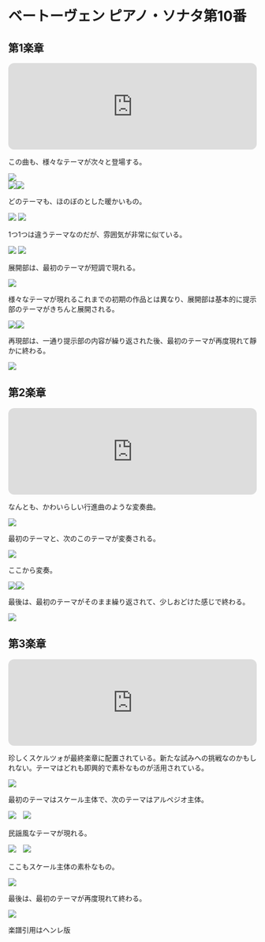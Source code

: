 # ベートーヴェン ピアノ・ソナタ第10番

## 第1楽章

<iframe height="175" width="100%" title="Media player" src="https://embed.music.apple.com/us/album/piano-sonata-no-10-in-g-major-op-14-no-2-i-allegro/1268209323?i=1268209511&amp;itscg=30200&amp;itsct=music_box_player&amp;ls=1&amp;app=music&amp;mttnsubad=1268209511&amp;theme=auto" id="embedPlayer" style="border:0;border-radius:12px;width:100%;height:175px;max-width:660px" sandbox="allow-forms allow-popups allow-same-origin allow-scripts allow-top-navigation-by-user-activation" allow="autoplay *; encrypted-media *; clipboard-write"></iframe>

この曲も、様々なテーマが次々と登場する。

<img src="627.jpg">
<div style="display: flex;">
<img src="629.jpg"><img src="630.jpg">
</div>

どのテーマも、ほのぼのとした暖かいもの。

<img src="628.jpg">
<img src="626.jpg">

1つ1つは違うテーマなのだが、雰囲気が非常に似ている。

<img src="631.jpg">
<img src="636.jpg">

展開部は、最初のテーマが短調で現れる。

<img src="633.jpg">

様々なテーマが現れるこれまでの初期の作品とは異なり、展開部は基本的に提示部のテーマがきちんと展開される。

<div style="display: flex;">
<img src="632.jpg"><img src="634.jpg">
</div>

再現部は、一通り提示部の内容が繰り返された後、最初のテーマが再度現れて靜かに終わる。

<img src="635.jpg">

## 第2楽章

<iframe height="175" width="100%" title="Media player" src="https://embed.music.apple.com/us/album/piano-sonata-no-10-in-g-major-op-14-no-2-ii-andante/1268209323?i=1268209512&amp;itscg=30200&amp;itsct=music_box_player&amp;ls=1&amp;app=music&amp;mttnsubad=1268209512&amp;theme=auto" id="embedPlayer" style="border:0;border-radius:12px;width:100%;height:175px;max-width:660px" sandbox="allow-forms allow-popups allow-same-origin allow-scripts allow-top-navigation-by-user-activation" allow="autoplay *; encrypted-media *; clipboard-write"></iframe>

なんとも、かわいらしい行進曲のような変奏曲。

<img src="639.jpg">

最初のテーマと、次のこのテーマが変奏される。

<img src="638.jpg">

ここから変奏。

<div style="display: flex;">
<img src="640.jpg"><img src="637.jpg">
</div>

最後は、最初のテーマがそのまま繰り返されて、少しおどけた感じで終わる。

<img src="641.jpg">

## 第3楽章

<iframe height="175" width="100%" title="Media player" src="https://embed.music.apple.com/us/album/piano-sonata-no-10-in-g-major-op-14-no-2-iii-scherzo/1268209323?i=1268209513&amp;itscg=30200&amp;itsct=music_box_player&amp;ls=1&amp;app=music&amp;mttnsubad=1268209513&amp;theme=auto" id="embedPlayer" style="border:0;border-radius:12px;width:100%;height:175px;max-width:660px" sandbox="allow-forms allow-popups allow-same-origin allow-scripts allow-top-navigation-by-user-activation" allow="autoplay *; encrypted-media *; clipboard-write"></iframe>

珍しくスケルツォが最終楽章に配置されている。新たな試みへの挑戦なのかもしれない。テーマはどれも即興的で素朴なものが活用されている。

<img src="646.jpg">

最初のテーマはスケール主体で、次のテーマはアルペジオ主体。

<div style="display: flex;">
<img src="643.jpg">　<img src="642.jpg">
</div>

民謡風なテーマが現れる。

<div style="display: flex;">
<img src="644.jpg">　<img src="645.jpg">
</div>

ここもスケール主体の素朴なもの。

<img src="647.jpg">

最後は、最初のテーマが再度現れて終わる。

<img src="648.jpg">

楽譜引用はヘンレ版
